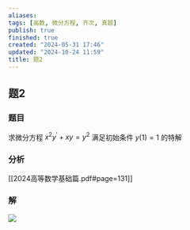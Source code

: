 ```yaml
---
aliases: 
tags: [高数, 微分方程, 齐次, 真题]
publish: true
finished: true
created: "2024-05-31 17:46"
updated: "2024-10-24 11:59"
title: 题2
---
```

## 题2
### 题目
求微分方程 $x^2y^{\prime}+xy=y^2$ 满足初始条件 $y(1)=1$ 的特解
### 分析
[[2024高等数学基础篇.pdf#page=131]]
### 解
![](https://img.hwenyi.tech/202404200107004.webp)
